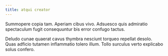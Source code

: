 ```yaml
---
title: atqui creator
---
```


Summopere copia tam. Aperiam cibus vivo. Adsuesco quis admiratio spectaculum fugit consequuntur bis error confugo tactus.

Deludo cunae quaerat cavus thymbra nesciunt torqueo repellat desolo. Quas adficio tutamen inflammatio tolero illum. Tollo surculus verto explicabo solus confero.